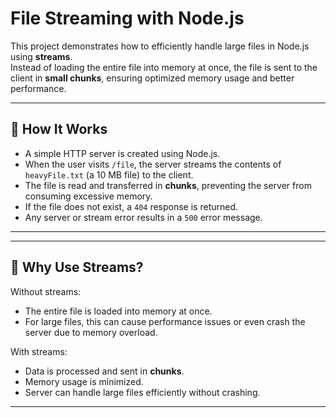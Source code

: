 # File Streaming with Node.js

This project demonstrates how to efficiently handle large files in Node.js using **streams**.  
Instead of loading the entire file into memory at once, the file is sent to the client in **small chunks**, ensuring optimized memory usage and better performance.

---

## 🚀 How It Works
- A simple HTTP server is created using Node.js.
- When the user visits `/file`, the server streams the contents of `heavyFile.txt` (a 10 MB file) to the client.
- The file is read and transferred in **chunks**, preventing the server from consuming excessive memory.
- If the file does not exist, a `404` response is returned.
- Any server or stream error results in a `500` error message.

---

---

## 🧠 Why Use Streams?
Without streams:
- The entire file is loaded into memory at once.
- For large files, this can cause performance issues or even crash the server due to memory overload.

With streams:
- Data is processed and sent in **chunks**.
- Memory usage is minimized.
- Server can handle large files efficiently without crashing.

---
